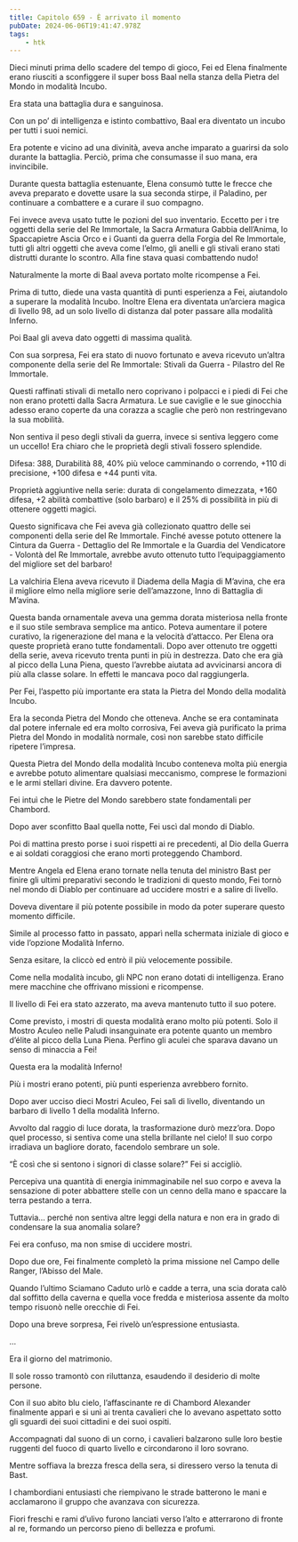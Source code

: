 ```yaml
---
title: Capitolo 659 - È arrivato il momento
pubDate: 2024-06-06T19:41:47.978Z
tags:
    - htk
---
```


Dieci minuti prima dello scadere del tempo di gioco, Fei ed Elena finalmente erano riusciti a sconfiggere il super boss Baal nella stanza della Pietra del Mondo in modalità Incubo.

Era stata una battaglia dura e sanguinosa.

Con un po’ di intelligenza e istinto combattivo, Baal era diventato un incubo per tutti i suoi nemici.

Era potente e vicino ad una divinità, aveva anche imparato a guarirsi da solo durante la battaglia. Perciò, prima che consumasse il suo mana, era invincibile.

Durante questa battaglia estenuante, Elena consumò tutte le frecce che aveva preparato e dovette usare la sua seconda stirpe, il Paladino, per continuare a combattere e a curare il suo compagno.

Fei invece aveva usato tutte le pozioni del suo inventario. Eccetto per i tre oggetti della serie del Re Immortale, la Sacra Armatura Gabbia dell’Anima, lo Spaccapietre Ascia Orco e i Guanti da guerra della Forgia del Re Immortale, tutti gli altri oggetti che aveva come l’elmo, gli anelli e gli stivali erano stati distrutti durante lo scontro. Alla fine stava quasi combattendo nudo!

Naturalmente la morte di Baal aveva portato molte ricompense a Fei.

Prima di tutto, diede una vasta quantità di punti esperienza a Fei, aiutandolo a superare la modalità Incubo. Inoltre Elena era diventata un’arciera magica di livello 98, ad un solo livello di distanza dal poter passare alla modalità Inferno.

Poi Baal gli aveva dato oggetti di massima qualità.

Con sua sorpresa, Fei era stato di nuovo fortunato e aveva ricevuto un’altra componente della serie del Re Immortale: Stivali da Guerra - Pilastro del Re Immortale.

Questi raffinati stivali di metallo nero coprivano i polpacci e i piedi di Fei che non erano protetti dalla Sacra Armatura. Le sue caviglie e le sue ginocchia adesso erano coperte da una corazza a scaglie che però non restringevano la sua mobilità.

Non sentiva il peso degli stivali da guerra, invece si sentiva leggero come un uccello! Era chiaro che le proprietà degli stivali fossero splendide.

Difesa: 388, Durabilità 88, 40% più veloce camminando o correndo, +110 di precisione, +100 difesa e +44 punti vita.

Proprietà aggiuntive nella serie: durata di congelamento dimezzata, +160 difesa, +2 abilità combattive (solo barbaro) e il 25% di possibilità in più di ottenere oggetti magici.

Questo significava che Fei aveva già collezionato quattro delle sei componenti della serie del Re Immortale. Finché avesse potuto ottenere la Cintura da Guerra - Dettaglio del Re Immortale e la Guardia del Vendicatore - Volontà del Re Immortale, avrebbe avuto ottenuto tutto l’equipaggiamento del migliore set del barbaro!

La valchiria Elena aveva ricevuto il Diadema della Magia di M’avina, che era il migliore elmo nella migliore serie dell’amazzone, Inno di Battaglia di M’avina.

Questa banda ornamentale aveva una gemma dorata misteriosa nella fronte e il suo stile sembrava semplice ma antico. Poteva aumentare il potere curativo, la rigenerazione del mana e la velocità d’attacco. Per Elena ora queste proprietà erano tutte fondamentali. Dopo aver ottenuto tre oggetti della serie, aveva ricevuto trenta punti in più in destrezza. Dato che era già al picco della Luna Piena, questo l’avrebbe aiutata ad avvicinarsi ancora di più alla classe solare. In effetti le mancava poco dal raggiungerla.

Per Fei, l’aspetto più importante era stata la Pietra del Mondo della modalità Incubo.

Era la seconda Pietra del Mondo che otteneva. Anche se era contaminata dal potere infernale ed era molto corrosiva, Fei aveva già purificato la prima Pietra del Mondo in modalità normale, così non sarebbe stato difficile ripetere l’impresa.

Questa Pietra del Mondo della modalità Incubo conteneva molta più energia e avrebbe potuto alimentare qualsiasi meccanismo, comprese le formazioni e le armi stellari divine. Era davvero potente.

Fei intuì che le Pietre del Mondo sarebbero state fondamentali per Chambord.

Dopo aver sconfitto Baal quella notte, Fei uscì dal mondo di Diablo.

Poi di mattina presto porse i suoi rispetti ai re precedenti, al Dio della Guerra e ai soldati coraggiosi che erano morti proteggendo Chambord.

Mentre Angela ed Elena erano tornate nella tenuta del ministro Bast per finire gli ultimi preparativi secondo le tradizioni di questo mondo, Fei tornò nel mondo di Diablo per continuare ad uccidere mostri e a salire di livello.

Doveva diventare il più potente possibile in modo da poter superare questo momento difficile.

Simile al processo fatto in passato, apparì nella schermata iniziale di gioco e vide l’opzione Modalità Inferno.

Senza esitare, la cliccò ed entrò il più velocemente possibile.

Come nella modalità incubo, gli NPC non erano dotati di intelligenza. Erano mere macchine che offrivano missioni e ricompense.

Il livello di Fei era stato azzerato, ma aveva mantenuto tutto il suo potere.

Come previsto, i mostri di questa modalità erano molto più potenti. Solo il Mostro Aculeo nelle Paludi insanguinate era potente quanto un membro d’élite al picco della Luna Piena. Perfino gli aculei che sparava davano un senso di minaccia a Fei!

Questa era la modalità Inferno!

Più i mostri erano potenti, più punti esperienza avrebbero fornito.

Dopo aver ucciso dieci Mostri Aculeo, Fei salì di livello, diventando un barbaro di livello 1 della modalità Inferno.

Avvolto dal raggio di luce dorata, la trasformazione durò mezz’ora. Dopo quel processo, si sentiva come una stella brillante nel cielo! Il suo corpo irradiava un bagliore dorato, facendolo sembrare un sole.

“È così che si sentono i signori di classe solare?” Fei si accigliò.

Percepiva una quantità di energia inimmaginabile nel suo corpo e aveva la sensazione di poter abbattere stelle con un cenno della mano e spaccare la terra pestando a terra.

Tuttavia… perché non sentiva altre leggi della natura e non era in grado di condensare la sua anomalia solare?

Fei era confuso, ma non smise di uccidere mostri.

Dopo due ore, Fei finalmente completò la prima missione nel Campo delle Ranger, l’Abisso del Male.

Quando l’ultimo Sciamano Caduto urlò e cadde a terra, una scia dorata calò dal soffitto della caverna e quella voce fredda e misteriosa assente da molto tempo risuonò nelle orecchie di Fei.

Dopo una breve sorpresa, Fei rivelò un’espressione entusiasta.

…

Era il giorno del matrimonio.

Il sole rosso tramontò con riluttanza, esaudendo il desiderio di molte persone.

Con il suo abito blu cielo, l’affascinante re di Chambord Alexander finalmente apparì e si unì ai trenta cavalieri che lo avevano aspettato sotto gli sguardi dei suoi cittadini e dei suoi ospiti.

Accompagnati dal suono di un corno, i cavalieri balzarono sulle loro bestie ruggenti del fuoco di quarto livello e circondarono il loro sovrano.

Mentre soffiava la brezza fresca della sera, si diressero verso la tenuta di Bast.

I chambordiani entusiasti che riempivano le strade batterono le mani e acclamarono il gruppo che avanzava con sicurezza.

Fiori freschi e rami d’ulivo furono lanciati verso l’alto e atterrarono di fronte al re, formando un percorso pieno di bellezza e profumi.



